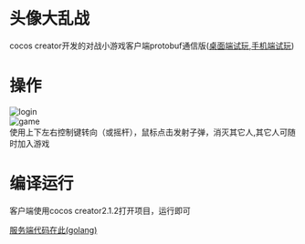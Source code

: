 # 头像大乱战
cocos creator开发的对战小游戏客户端protobuf通信版([桌面端试玩](http://af.09900990.xyz:5050/),[手机端试玩](http://af.0990.tech:5000/))<br>

# 操作
![login](doc/login.png)<br>
![game](doc/game.png)<br>
使用上下左右控制键转向（或摇杆），鼠标点击发射子弹，消灭其它人,其它人可随时加入游戏

# 编译运行
客户端使用cocos creator2.1.2打开项目，运行即可

[服务端代码在此(golang)](https://github.com/0990/avatar-fight-server)
